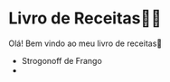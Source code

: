 # Livro de Receitas:man_cook:

Olá! Bem vindo ao meu livro de receitas:wave:

- Strogonoff de Frango
- 

